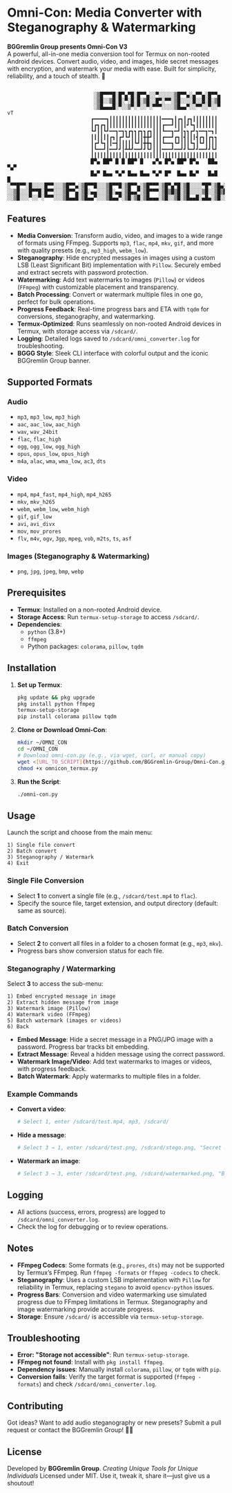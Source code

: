 # Omni-Con: Media Converter with Steganography & Watermarking

**BGGremlin Group presents Omni-Con V3**  
A powerful, all-in-one media conversion tool for Termux on non-rooted Android devices. Convert audio, video, and images, hide secret messages with encryption, and watermark your media with ease. Built for simplicity, reliability, and a touch of stealth. 🚀

```

                            ░▒█▀▀▀█░█▀▄▀█░█▀▀▄░░▀░░░░░▒█▀▀▄░▄▀▀▄░█▀▀▄
                            ░▒█░░▒█░█░▀░█░█░▒█░░█▀░▀▀░▒█░░░░█░░█░█░▒█
                            ░▒█▄▄▄█░▀░░▒▀░▀░░▀░▀▀▀░░░░▒█▄▄▀░░▀▀░░▀░░▀ vT
                           ┏━━━━┓┃┃┃┃┃┃┃┃┃┃┃┃┃┃┃┃┃━━━┓┃┏┓┃┏┓┃┃┃┃┃┃┃┃
                           ┃┏┓┏┓┃┃┃┃┃┃┃┃┃┃┃┃┃┃┃┃┃┃┏━━┛┃┃┃┃┛┗┓┃┃┃┃┃┃┃
                           ┗┛┃┃┗┛━━┓━┓┓┏┓┓┏┓┓┏┓┃┃┃┗━━┓━┛┃┓┓┏┛┓━━┓━┓┃
                           ┃┃┃┃┃┃┏┓┃┏┛┗┛┃┃┃┃╋╋┛┃┃┃┏━━┛┏┓┃┫┃┃┃┫┏┓┃┏┓┓
                           ┃┏┛┗┓┃┃━┫┃┃┃┃┃┗┛┃╋╋┓┃┃┃┗━━┓┗┛┃┃┃┗┓┃┗┛┃┃┃┃
                           ┃┗━━┛┃━━┛┛┃┻┻┛━━┛┛┗┛┃┃┃━━━┛━━┛┛┗━┛┛━━┛┛┗┛
                           ┃┃┃┃┃┃┃┃┃┃┃┃┃┃┃┃┃┃┃┃┃┃┃┃┃┃┃┃┃┃┃┃┃┃┃┃┃┃┃┃┃
                           █▀▄ ██▀ █ █ ██▀ █   ▄▀▄ █▀▄ ██▀ █▀▄   ██▄ ▀▄▀
                           █▄▀ █▄▄ ▀▄▀ █▄▄ █▄▄ ▀▄▀ █▀  █▄▄ █▄▀   █▄█  █
░▀▀█▀▀░█░░░░█▀▀░░░▒█▀▀▄░▒█▀▀█░░░▒█▀▀█░▒█▀▀▄░▒█▀▀▀░▒█▀▄▀█░▒█░░░░▀█▀░▒█▄░▒█░░░▒█▀▀█░▒█▀▀▄░▒█▀▀▀█░▒█░▒█░▒█▀▀█░░
░░▒█░░░█▀▀█░█▀▀░░░▒█▀▀▄░▒█░▄▄░░░▒█░▄▄░▒█▄▄▀░▒█▀▀▀░▒█▒█▒█░▒█░░░░▒█░░▒█▒█▒█░░░▒█░▄▄░▒█▄▄▀░▒█░░▒█░▒█░▒█░▒█▄▄█░░
░░▒█░░░▀░░▀░▀▀▀░░░▒█▄▄█░▒█▄▄▀░░░▒█▄▄▀░▒█░▒█░▒█▄▄▄░▒█░░▒█░▒█▄▄█░▄█▄░▒█░░▀█░░░▒█▄▄▀░▒█░▒█░▒█▄▄▄█░░▀▄▄▀░▒█░░░░░
```

## Features

- **Media Conversion**: Transform audio, video, and images to a wide range of formats using FFmpeg. Supports `mp3`, `flac`, `mp4`, `mkv`, `gif`, and more with quality presets (e.g., `mp3_high`, `webm_low`).
- **Steganography**: Hide encrypted messages in images using a custom LSB (Least Significant Bit) implementation with `Pillow`. Securely embed and extract secrets with password protection.
- **Watermarking**: Add text watermarks to images (`Pillow`) or videos (`FFmpeg`) with customizable placement and transparency.
- **Batch Processing**: Convert or watermark multiple files in one go, perfect for bulk operations.
- **Progress Feedback**: Real-time progress bars and ETA with `tqdm` for conversions, steganography, and watermarking.
- **Termux-Optimized**: Runs seamlessly on non-rooted Android devices in Termux, with storage access via `/sdcard/`.
- **Logging**: Detailed logs saved to `/sdcard/omni_converter.log` for troubleshooting.
- **BGGG Style**: Sleek CLI interface with colorful output and the iconic BGGremlin Group banner.

## Supported Formats

### Audio
- `mp3`, `mp3_low`, `mp3_high`
- `aac`, `aac_low`, `aac_high`
- `wav`, `wav_24bit`
- `flac`, `flac_high`
- `ogg`, `ogg_low`, `ogg_high`
- `opus`, `opus_low`, `opus_high`
- `m4a`, `alac`, `wma`, `wma_low`, `ac3`, `dts`

### Video
- `mp4`, `mp4_fast`, `mp4_high`, `mp4_h265`
- `mkv`, `mkv_h265`
- `webm`, `webm_low`, `webm_high`
- `gif`, `gif_low`
- `avi`, `avi_divx`
- `mov`, `mov_prores`
- `flv`, `m4v`, `ogv`, `3gp`, `mpeg`, `vob`, `m2ts`, `ts`, `asf`

### Images (Steganography & Watermarking)
- `png`, `jpg`, `jpeg`, `bmp`, `webp`

## Prerequisites

- **Termux**: Installed on a non-rooted Android device.
- **Storage Access**: Run `termux-setup-storage` to access `/sdcard/`.
- **Dependencies**:
  - `python` (3.8+)
  - `ffmpeg`
  - Python packages: `colorama`, `pillow`, `tqdm`

## Installation

1. **Set up Termux**:
   ```bash
   pkg update && pkg upgrade
   pkg install python ffmpeg
   termux-setup-storage
   pip install colorama pillow tqdm
   ```

2. **Clone or Download Omni-Con**:
   ```bash
   mkdir ~/OMNI_CON
   cd ~/OMNI_CON
   # Download omni-con.py (e.g., via wget, curl, or manual copy)
   wget <[URL_TO_SCRIPT](https://github.com/BGGremlin-Group/Omni-Con.git)> -O omnicon_termux.py
   chmod +x omnicon_termux.py
   ```

3. **Run the Script**:
   ```bash
   ./omni-con.py
   ```

## Usage

Launch the script and choose from the main menu:

```
1) Single file convert
2) Batch convert
3) Steganography / Watermark
4) Exit
```

### Single File Conversion
- Select **1** to convert a single file (e.g., `/sdcard/test.mp4` to `flac`).
- Specify the source file, target extension, and output directory (default: same as source).

### Batch Conversion
- Select **2** to convert all files in a folder to a chosen format (e.g., `mp3`, `mkv`).
- Progress bars show conversion status for each file.

### Steganography / Watermarking
Select **3** to access the sub-menu:
```
1) Embed encrypted message in image
2) Extract hidden message from image
3) Watermark image (Pillow)
4) Watermark video (FFmpeg)
5) Batch watermark (images or videos)
6) Back
```

- **Embed Message**: Hide a secret message in a PNG/JPG image with a password. Progress bar tracks bit embedding.
- **Extract Message**: Reveal a hidden message using the correct password.
- **Watermark Image/Video**: Add text watermarks to images or videos, with progress feedback.
- **Batch Watermark**: Apply watermarks to multiple files in a folder.

### Example Commands
- **Convert a video**:
  ```bash
  # Select 1, enter /sdcard/test.mp4, mp3, /sdcard/
  ```
- **Hide a message**:
  ```bash
  # Select 3 → 1, enter /sdcard/test.png, /sdcard/stego.png, "Secret message", "mypassword"
  ```
- **Watermark an image**:
  ```bash
  # Select 3 → 3, enter /sdcard/test.png, /sdcard/watermarked.png, "BGGG 2025"
  ```

## Logging
- All actions (success, errors, progress) are logged to `/sdcard/omni_converter.log`.
- Check the log for debugging or to review operations.

## Notes
- **FFmpeg Codecs**: Some formats (e.g., `prores`, `dts`) may not be supported by Termux’s FFmpeg. Run `ffmpeg -formats` or `ffmpeg -codecs` to check.
- **Steganography**: Uses a custom LSB implementation with `Pillow` for reliability in Termux, replacing `stegano` to avoid `opencv-python` issues.
- **Progress Bars**: Conversion and video watermarking use simulated progress due to FFmpeg limitations in Termux. Steganography and image watermarking provide accurate progress.
- **Storage**: Ensure `/sdcard/` is accessible via `termux-setup-storage`.

## Troubleshooting
- **Error: "Storage not accessible"**: Run `termux-setup-storage`.
- **FFmpeg not found**: Install with `pkg install ffmpeg`.
- **Dependency issues**: Manually install `colorama`, `pillow`, or `tqdm` with `pip`.
- **Conversion fails**: Verify the target format is supported (`ffmpeg -formats`) and check `/sdcard/omni_converter.log`.

## Contributing
Got ideas? Want to add audio steganography or new presets? Submit a pull request or contact the BGGremlin Group! 🦹‍♂️

## License
Developed by **BGGremlin Group**. *Creating Unique Tools for Unique Individuals* 
Licensed under MIT. Use it, tweak it, share it—just give us a shoutout!
